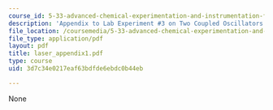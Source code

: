 ```yaml
---
course_id: 5-33-advanced-chemical-experimentation-and-instrumentation-fall-2007
description: 'Appendix to Lab Experiment #3 on Two Coupled Oscillators.'
file_location: /coursemedia/5-33-advanced-chemical-experimentation-and-instrumentation-fall-2007/3d7c34e0217eaf63bdfde6ebdc0b44eb_laser_appendix1.pdf
file_type: application/pdf
layout: pdf
title: laser_appendix1.pdf
type: course
uid: 3d7c34e0217eaf63bdfde6ebdc0b44eb

---
```

None